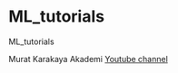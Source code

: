 # ML_tutorials
ML_tutorials

Murat Karakaya Akademi [Youtube channel](https://www.youtube.com/channel/UCrCxCxTFL2ytaDrDYrN4_eA)
